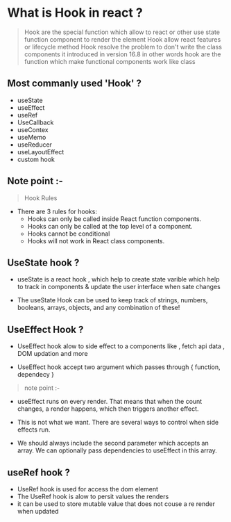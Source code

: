# What is Hook in react ?

> Hook are the special function which allow to react or other use state function component to render the element
> Hook allow react features or lifecycle method
> Hook resolve the problem to don't write the class components
> it introduced in version 16.8
> in other words hook are the function which make functional components work like class

## Most commanly used 'Hook' ?

- useState
- useEffect
- useRef
- UseCallback
- useContex
- useMemo
- useReducer
- useLayoutEffect
- custom hook

## Note point :-

> Hook Rules

- There are 3 rules for hooks:
  - Hooks can only be called inside React function components.
  - Hooks can only be called at the top level of a component.
  - Hooks cannot be conditional
  - Hooks will not work in React class components.

## UseState hook ?

- useState is a react hook , which help to create state varible which help to track in components & update the user interface when sate changes

- The useState Hook can be used to keep track of strings, numbers, booleans, arrays, objects, and any combination of these!

<!-- check the example given file path D:\4acivers_work file\react work\youtube\React pratice\pratice-app\src\App.js -->

## UseEffect Hook ?

- UseEffect hook alow to side effect to a components like , fetch api data , DOM updation
  and more

- UseEffect hook accept two argument which passes through { function, dependecy }

> note point :-

- useEffect runs on every render. That means that when the count changes, a render happens, which then triggers another effect.

- This is not what we want. There are several ways to control when side effects run.

- We should always include the second parameter which accepts an array. We can optionally pass dependencies to useEffect in this array.

## useRef hook ?

- UseRef hook is used for access the dom element
- The UseRef hook is alow to persit values the renders
- it can be used to store mutable value that does not couse a re render when updated
